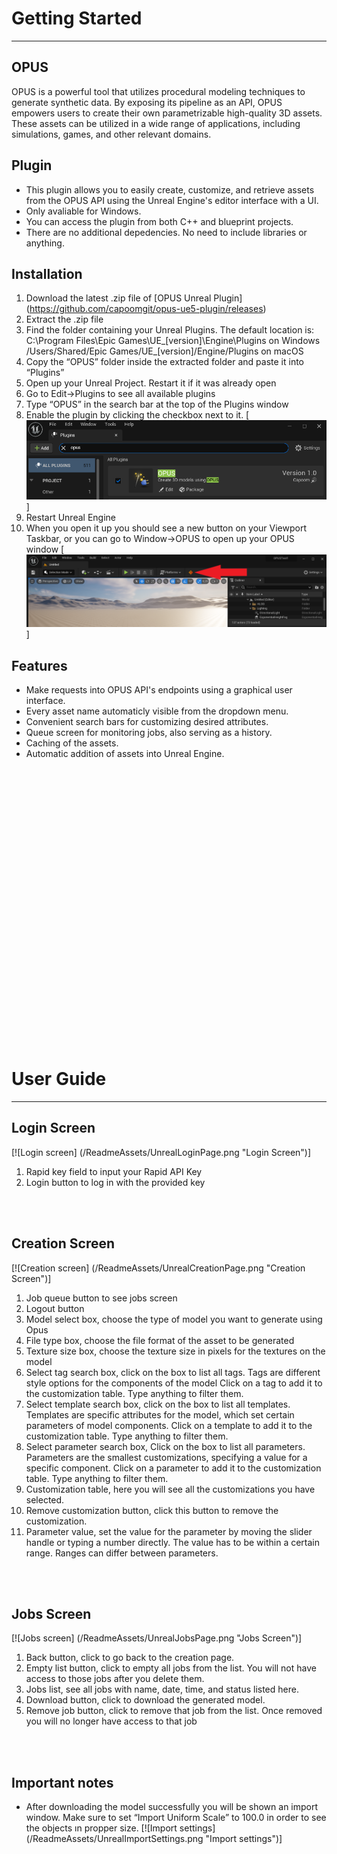 # Getting Started

---

## OPUS

OPUS is a powerful tool that utilizes procedural modeling techniques to generate synthetic data. By exposing its pipeline as an API, OPUS empowers users to create their own parametrizable high-quality 3D assets. These assets can be utilized in a wide range of applications, including simulations, games, and other relevant domains.

## Plugin

* This plugin allows you to easily create, customize, and retrieve assets from the OPUS API using the Unreal Engine's editor interface with a UI.
* Only avaliable for Windows.
* You can access the plugin from both C++ and blueprint projects.
* There are no additional depedencies. No need to include libraries or anything.

## Installation

1. Download the latest .zip file of [OPUS Unreal Plugin] (https://github.com/capoomgit/opus-ue5-plugin/releases)
2. Extract the .zip file
3. Find the folder containing your Unreal Plugins. The default location is:
    C:\Program Files\Epic Games\UE_[version]\Engine\Plugins on Windows
    /Users/Shared/Epic Games/UE_[version]/Engine/Plugins on macOS
4. Copy the “OPUS” folder inside the extracted folder and paste it into “Plugins”
5. Open up your Unreal Project. Restart it if it was already open
6. Go to Edit->Plugins to see all available plugins
7. Type “OPUS” in the search bar at the top of the Plugins window
8. Enable the plugin by clicking the checkbox next to it.
   [![Plugin activation](/ReadmeAssets/UnrealActivatePlugin.png "Plugin activation")]
9. Restart Unreal Engine
10. When you open it up you should see a new button on your Viewport Taskbar, or you can go to Window->OPUS to open up your OPUS window
    [![OPUS Plugin Button](/ReadmeAssets/UnrealPluginButton.png "OPUS plugin button")]


## Features

* Make requests into OPUS API's endpoints using a graphical user interface.
* Every asset name automaticly visible from the dropdown menu.
* Convenient search bars for customizing desired attributes.
* Queue screen for monitoring jobs, also serving as a history.
* Caching of the assets.
* Automatic addition of assets into Unreal Engine.

<br><br><br><br><br><br><br><br><br><br><br><br><br><br><br><br><br><br><br><br><br><br><br><br><br><br>

# User Guide

---

## Login Screen

   [![Login screen] (/ReadmeAssets/UnrealLoginPage.png "Login Screen")]
1. Rapid key field to input your Rapid API Key
2. Login button to log in with the provided key

<br><br>

## Creation Screen

[![Creation screen] (/ReadmeAssets/UnrealCreationPage.png "Creation Screen")]

1. Job queue button to see jobs screen
2. Logout button
3. Model select box, choose the type of model you want to generate using Opus
4. File type box, choose the file format of the asset to be generated
5. Texture size box, choose the texture size in pixels for the textures on the model
6. Select tag search box, click on the box to list all tags. Tags are different style options for the components of the model Click on a tag to add it to the customization table. Type anything to filter them.
7. Select template search box, click on the box to list all templates. Templates are specific attributes for the model, which set certain parameters of model components. Click on a template to add it to the customization table. Type anything to filter them.
8. Select parameter search box, Click on the box to list all parameters. Parameters are the smallest customizations, specifying a value for a specific component. Click on a parameter to add it to the customization table. Type anything to filter them.
9. Customization table, here you will see all the customizations you have selected.
10. Remove customization button, click this button to remove the customization.
11. Parameter value, set the value for the parameter by moving the slider handle or typing a number directly. The value has to be within a certain range. Ranges can differ between parameters.

<br><br>

## Jobs Screen

[![Jobs screen] (/ReadmeAssets/UnrealJobsPage.png "Jobs Screen")]

1. Back button, click to go back to the creation page.
2. Empty list button, click to empty all jobs from the list. You will not have access to those jobs after you delete them.
3. Jobs list, see all jobs with name, date, time, and status listed here.
4. Download button, click to download the generated model.
5. Remove job button, click to remove that job from the list. Once removed you will no longer have access to that job

<br><br>

## Important notes
- After downloading the model successfully you will be shown an import window. Make sure to set “Import Uniform Scale” to 100.0 in order to see the objects ın propper size.
  [![Import settings] (/ReadmeAssets/UnrealImportSettings.png "Import settings")]